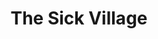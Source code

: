 ---
ep: 164
title: "The Sick Village"
imglink: "https://live.staticflickr.com/65535/50998426127_9429502e41_o.jpg"
thumbnail: "https://live.staticflickr.com/65535/50998426127_efcdc7b906_q.jpg"
alt: >
    There is a maypole in the distance with a women tied to it, screaming as fire engulfs her. People are gathered around the maypole, some praying, some cowering. The scene is overseen by a figure in the foreground: grossly disfigured, bursting apart as spores emerge and burst from her skin. The spores fall over the scene before her, like snow around the roaring fire of the maypole. Underneath the scene is the line "and she bloomed" in cursive.
name: "AllegoricSiren"
---